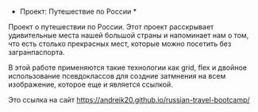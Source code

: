 * Проект: Путешествие по России * 


Проект о путешествии по России.
Этот проект расскрывает удивительные места нашей большой страны и напоминает нам о том, что есть столько прекрасных мест, которые можно посетить без загранпаспорта. 


В этой работе применяются такие технологии  как grid, flex и двойное использование псевдоклассов для создние затмнения на всем изображение, которое еще и является ссылкой. 

Это ссылка на сайт
https://andreik20.github.io/russian-travel-bootcamp/



